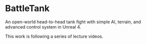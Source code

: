 # BattleTank
An open-world head-to-head tank fight with simple AI, terrain, and advanced control system in Unreal 4.

This work is following a series of lecture videos.
